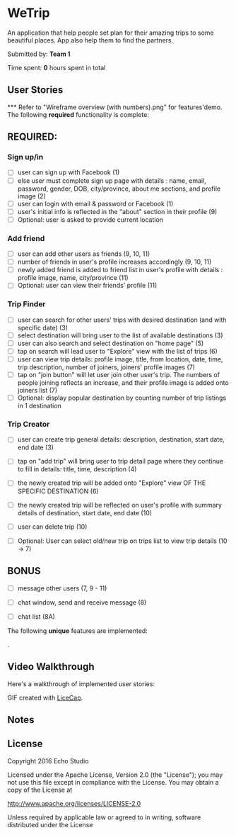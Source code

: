 # WeTrip
An application that help people set plan for their amazing trips to some beautiful places. App also help them to find the partners.

Submitted by: **Team 1**

Time spent: **0** hours spent in total

## User Stories

*** Refer to "Wireframe overview (with numbers).png" for features'demo.
The following **required** functionality is complete:
  
## REQUIRED: 

### Sign up/in
* [ ] user can sign up with Facebook (1) 
* [ ] else user must complete sign up page with details : name, email, password, gender, DOB, city/province, about me sections, and profile image (2) 
* [ ] user can login with email & password or Facebook (1) 
* [ ] user's initial info is reflected in the "about" section in their profile (9) 
* [ ] Optional: user is asked to provide current location

### Add friend
* [ ]	user can add other users as friends (9, 10, 11) 
* [ ]	number of friends in user's profile increases accordingly (9, 10, 11) 
* [ ]	newly added friend is added to friend list in user's profile with details : profile image, name, city/province (11)
* [ ]	Optional: user can view their friends' profile (11)

### Trip Finder
* [ ]	user can search for other users' trips with desired destination (and with specific date) (3)
* [ ]	select destination will bring user to the list of available destinations (3)
* [ ]	user can also search and select destination on "home page" (5)
* [ ]	tap on search will lead user to "Explore" view with the list of trips (6)
* [ ]	user can view trip details: profile image, title, from location, date, time, trip description, number of joiners, joiners' profile images (7)
* [ ]	tap on "join button" will let user join other user's trip. The numbers of people joining reflects an increase, and their profile image is added onto joiners list (7)
* [ ]	Optional: display popular destination by counting number of trip listings in 1 destination

### Trip Creator
* [ ]	user can create trip general details: description, destination, start date, end date (3)
* [ ]	tap on "add trip" will bring user to trip detail page where they continue to fill in details: title, time, description (4)
* [ ]	the newly created trip will be added onto "Explore" view OF THE SPECIFIC DESTINATION (6)
* [ ]	the newly created trip will be reflected on user's profile with summary details of destination, start date, end date (10)
* [ ]	user can delete trip  (10)
* [ ]	Optional: User can select old/new trip on trips list to view trip details (10 -> 7)


## BONUS
* [ ]	message other users (7, 9 - 11)
* [ ]	chat window, send and receive message (8)
* [ ]	chat list (8A)


The following **unique** features are implemented:

.

## Video Walkthrough

Here's a walkthrough of implemented user stories:



GIF created with [LiceCap](http://www.cockos.com/licecap/).

## Notes

## License

Copyright 2016 Echo Studio

Licensed under the Apache License, Version 2.0 (the "License");
you may not use this file except in compliance with the License.
You may obtain a copy of the License at

http://www.apache.org/licenses/LICENSE-2.0

Unless required by applicable law or agreed to in writing, software
distributed under the License 
